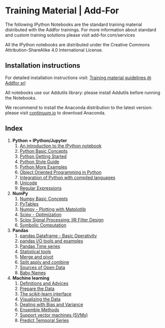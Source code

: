 # Training Material | Add-For

The following IPython Notebooks are the standard training material distributed with the Addfor trainings. For more information about standard and custom training solutions please visit add-for.com/services

All the IPython notebooks are distributed under the Creative Commons Attribution-ShareAlike 4.0 International License.

## Installation instructions

For detailed installation instructions visit: [Training material guidelines @ Addfor srl](http://add-for.com/guidelines.php)

All notebooks use our Addutils library: please install Addutils before running the Notebooks.

We recommend to install the Anaconda distribution to the latest version: please visit [continuum.io](continuum.io) to download Anaconda.

## Index

1. **Python + IPython/Jupyter**
    1. [An introduction to the IPython notebook](http://nbviewer.ipython.org/github/addfor/tutorials/blob/master/python-ipython/py01v03_ipython_notebook_introduction.ipynb)
    1. [Python Basic Concepts](http://nbviewer.ipython.org/github/addfor/tutorials/blob/master/python-ipython/py02v03_python_basics.ipynb)
    1. [Python Getting Started](http://nbviewer.ipython.org/github/addfor/tutorials/blob/master/python-ipython/py03v03_python_getting_started.ipynb)
    1. [Python Style Guide](http://nbviewer.ipython.org/github/addfor/tutorials/blob/master/python-ipython/py04v03_python_style_guide.ipynb)
    1. [Python More Examples](http://nbviewer.ipython.org/github/addfor/tutorials/blob/master/python-ipython/py05v03_python_more_examples.ipynb)
    1. [Object Oriented Programming in Python](http://nbviewer.ipython.org/github/addfor/tutorials/blob/master/python-ipython/py06v03_python_object_oriented.ipynb)
    1. [Integration of Python with compiled languages](http://nbviewer.ipython.org/github/addfor/tutorials/blob/master/python-ipython/py07v03_python_speed-up_with_C.ipynb)
    1. [Unicode](http://nbviewer.ipython.org/github/addfor/tutorials/blob/master/python-ipython/py08v03_Unicode.ipynb)
    1. [Regular Expressions](http://nbviewer.ipython.org/github/addfor/tutorials/blob/master/python-ipython/py09v03_python_regular_expressions.ipynb)
1. **NumPy**
    1. [Numpy Basic Concepts](http://nbviewer.ipython.org/github/addfor/tutorials/blob/master/numpy/np01v03_numpy_basics.ipynb)
    1. [PyTables](http://nbviewer.ipython.org/github/addfor/tutorials/blob/master/numpy/np02v03_numpy_PyTables.ipynb)
    1. [Numpy - Plotting with Matplotlib](http://nbviewer.ipython.org/github/addfor/tutorials/blob/master/numpy/np03v03_numpy_plotting.ipynb)
    1. [Scipy - Optimization](http://nbviewer.ipython.org/github/addfor/tutorials/blob/master/numpy/np04v03_scipy_optimization.ipynb)
    1. [Scipy Signal Processing: IIR Filter Design](http://nbviewer.ipython.org/github/addfor/tutorials/blob/master/numpy/np05v03_scipy_sig_processing_IIRfilter_design.ipynb)
    1. [Symbolic Computation](http://nbviewer.ipython.org/github/addfor/tutorials/blob/master/numpy/np06v03_Symbolic_Computation.ipynb)
1. **Pandas**
    1. [pandas Dataframe - Basic Operativity](http://nbviewer.ipython.org/github/addfor/tutorials/blob/master/pandas/pd01v03_basic_data_operativity.ipynb)
    1. [pandas I/O tools and examples](http://nbviewer.ipython.org/github/addfor/tutorials/blob/master/pandas/pd02v03_input_output.ipynb)
    1. [Pandas Time series](http://nbviewer.ipython.org/github/addfor/tutorials/blob/master/pandas/pd03v03_time_series.ipynb)
    1. [Statistical tools](http://nbviewer.ipython.org/github/addfor/tutorials/blob/master/pandas/pd04v03_statistical_tools.ipynb)
    1. [Merge and pivot](http://nbviewer.ipython.org/github/addfor/tutorials/blob/master/pandas/pd05v03_data_organization.ipynb)
    1. [Split apply and combine](http://nbviewer.ipython.org/github/addfor/tutorials/blob/master/pandas/pd06v03_advanced_data_management.ipynb)
    1. [Sources of Open Data](http://nbviewer.ipython.org/github/addfor/tutorials/blob/master/pandas/pd07v03_open_data.ipynb)
    1. [Baby Names](http://nbviewer.ipython.org/github/addfor/tutorials/blob/master/pandas/pd08v03_babynames.ipynb)
1. **Machine learning**
    1. [Definitions and Advices](http://nbviewer.ipython.org/github/addfor/tutorials/blob/master/machine_learning/ml00v03_definitions.ipynb)
    1. [Prepare the Data](http://nbviewer.ipython.org/github/addfor/tutorials/blob/master/machine_learning/ml01v03_prepare_the_data.ipynb)
    1. [The scikit-learn interface](http://nbviewer.ipython.org/github/addfor/tutorials/blob/master/machine_learning/ml02v03_the_scikit-learn_interface.ipynb)
    1. [Visualizing the Data](http://nbviewer.ipython.org/github/addfor/tutorials/blob/master/machine_learning/ml03v03_visualizing_the_data.ipynb)
    1. [Dealing with Bias and Variance](http://nbviewer.ipython.org/github/addfor/tutorials/blob/master/machine_learning/ml04v03_dealing_with_bias_and_variance.ipynb)
    1. [Ensemble Methods](http://nbviewer.ipython.org/github/addfor/tutorials/blob/master/machine_learning/ml05v03_ensemble_methods.ipynb)
    1. [Support vector machines (SVMs)](http://nbviewer.ipython.org/github/addfor/tutorials/blob/master/machine_learning/ml13v03_support_vector_machines.ipynb)
    1. [Predict Temporal Series](http://nbviewer.ipython.org/github/addfor/tutorials/blob/master/machine_learning/ml15v03_predict_temporal_series.ipynb)

